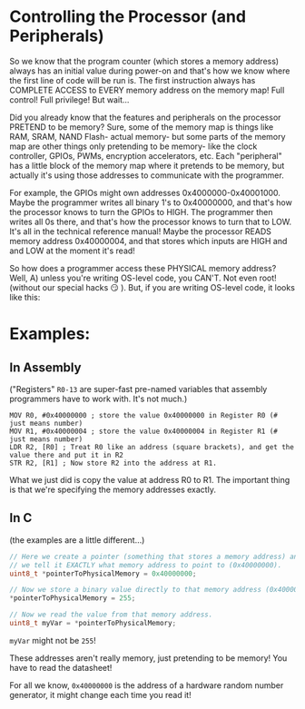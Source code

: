 # Controlling the Processor (and Peripherals)

So we know that the program counter (which stores a memory address) always has an initial value during power-on and that's how we know where the first line of code will be run is. The first instruction always has COMPLETE ACCESS to EVERY memory address on the memory map! Full control! Full privilege! But wait...

Did you already know that the features and peripherals on the processor PRETEND to be memory? Sure, some of the memory map is things like RAM, SRAM, NAND Flash- actual memory- but some parts of the memory map are other things only pretending to be memory- like the clock controller, GPIOs, PWMs, encryption accelerators, etc. Each "peripheral" has a little block of the memory map where it pretends to be memory, but actually it's using those addresses to communicate with the programmer.

For example, the GPIOs might own addresses 0x4000000-0x40001000. Maybe the programmer writes all binary 1's to 0x40000000, and that's how the processor knows to turn the GPIOs to HIGH. The programmer then writes all 0s there, and that's how the processor knows to turn that to LOW. It's all in the technical reference manual! Maybe the processor READS memory address 0x40000004, and that stores which inputs are HIGH and and LOW at the moment it's read!

So how does a programmer access these PHYSICAL memory address? Well, A) unless you're writing OS-level code, you CAN'T. Not even root! (without our special hacks 😏 ). But, if you are writing OS-level code, it looks like this:

# Examples:

## In Assembly

("Registers" `R0-13` are super-fast pre-named variables that assembly programmers have to work with. It's not much.)

```arm
MOV R0, #0x40000000 ; store the value 0x40000000 in Register R0 (# just means number)
MOV R1, #0x40000004 ; store the value 0x40000004 in Register R1 (# just means number)
LDR R2, [R0] ; Treat R0 like an address (square brackets), and get the value there and put it in R2
STR R2, [R1] ; Now store R2 into the address at R1.
```
What we just did is copy the value at address R0 to R1. The important thing is that we're specifying the memory addresses exactly.

## In C

(the examples are a little different...)

```C
// Here we create a pointer (something that stores a memory address) and
// we tell it EXACTLY what memory address to point to (0x40000000).
uint8_t *pointerToPhysicalMemory = 0x40000000;

// Now we store a binary value directly to that memory address (0x40000000).
*pointerToPhysicalMemory = 255;

// Now we read the value from that memory address.
uint8_t myVar = *pointerToPhysicalMemory;
```
`myVar` might not be `255`!

These addresses aren't really memory, just pretending to be memory! You have to read the datasheet!

For all we know, `0x40000000` is the address of a hardware random number generator, it might change each time you read it!
